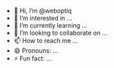 - 👋 Hi, I’m @weboptiq
- 👀 I’m interested in ...
- 🌱 I’m currently learning ...
- 💞️ I’m looking to collaborate on ...
- 📫 How to reach me ...
- 😄 Pronouns: ...
- ⚡ Fun fact: ...

<!---
weboptiq/weboptiq is a ✨ special ✨ repository because its `README.md` (this file) appears on your GitHub profile.
You can click the Preview link to take a look at your changes.
--->
